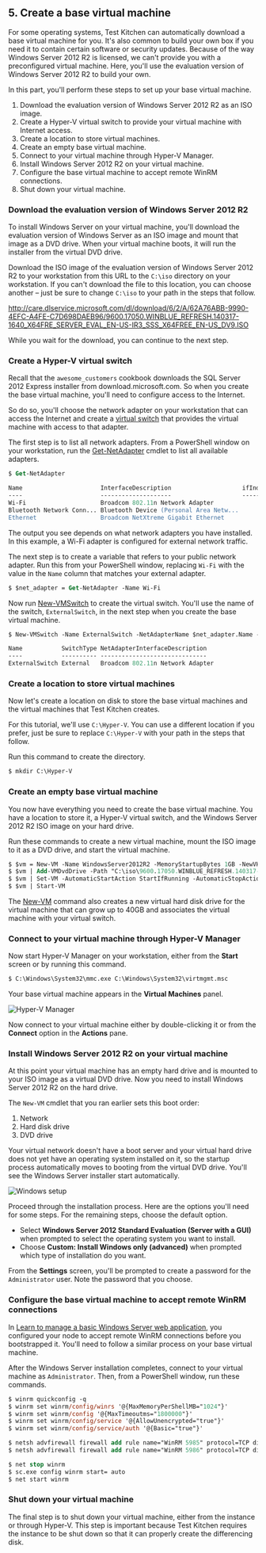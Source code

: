 ## 5. Create a base virtual machine

For some operating systems, Test Kitchen can automatically download a base virtual machine for you. It's also common to build your own box if you need it to contain certain software or security updates. Because of the way Windows Server 2012 R2 is licensed, we can't provide you with a preconfigured virtual machine. Here, you'll use the evaluation version of Windows Server 2012 R2 to build your own.

In this part, you'll perform these steps to set up your base virtual machine.

1. Download the evaluation version of Windows Server 2012 R2 as an ISO image.
1. Create a Hyper-V virtual switch to provide your virtual machine with Internet access.
1. Create a location to store virtual machines.
1. Create an empty base virtual machine.
1. Connect to your virtual machine through Hyper-V Manager.
1. Install Windows Server 2012 R2 on your virtual machine.
1. Configure the base virtual machine to accept remote WinRM connections.
1. Shut down your virtual machine.

### Download the evaluation version of Windows Server 2012 R2

To install Windows Server on your virtual machine, you'll download the evaluation version of Windows Server as an ISO image and mount that image as a DVD drive. When your virtual machine boots, it will run the installer from the virtual DVD drive.

Download the ISO image of the evaluation version of Windows Server 2012 R2 to your workstation from this URL to the <code class="file-path">C:\iso</code> directory on your workstation. If you can't download the file to this location, you can choose another &ndash; just be sure to change <code class="file-path">C:\iso</code> to your path in the steps that follow.

<http://care.dlservice.microsoft.com/dl/download/6/2/A/62A76ABB-9990-4EFC-A4FE-C7D698DAEB96/9600.17050.WINBLUE_REFRESH.140317-1640_X64FRE_SERVER_EVAL_EN-US-IR3_SSS_X64FREE_EN-US_DV9.ISO>

While you wait for the download, you can continue to the next step.

### Create a Hyper-V virtual switch

Recall that the `awesome_customers` cookbook downloads the SQL Server 2012 Express installer from download.microsoft.com. So when you create the base virtual machine, you'll need to configure access to the Internet.

So do so, you'll choose the network adapter on your workstation that can access the Internet and create a [virtual switch](https://technet.microsoft.com/en-us/library/Hh831823.aspx) that provides the virtual machine with access to that adapter.

The first step is to list all network adapters. From a PowerShell window on your workstation, run the [Get-NetAdapter](https://technet.microsoft.com/library/JJ130867.aspx) cmdlet to list all available adapters.

```ps
$ Get-NetAdapter

Name                      InterfaceDescription                    ifIndex Status       MacAddress             LinkSpeed
----                      --------------------                    ------- ------       ----------             ---------
Wi-Fi                     Broadcom 802.11n Network Adapter              6 Up           6C-4A-97-DC-40-22       450 Mbps
Bluetooth Network Conn... Bluetooth Device (Personal Area Netw...       5 Disconnected 6C-4A-97-DC-40-22         3 Mbps
Ethernet                  Broadcom NetXtreme Gigabit Ethernet           3 Disconnected BB-21-66-79-AD-7D          0 bps
```

The output you see depends on what network adapters you have installed. In this example, a Wi-Fi adapter is configured for external network traffic.

The next step is to create a variable that refers to your public network adapter. Run this from your PowerShell window, replacing `Wi-Fi` with the value in the `Name` column that matches your external adapter.

```ps
$ $net_adapter = Get-NetAdapter -Name Wi-Fi
```

Now run [New-VMSwitch](https://technet.microsoft.com/library/hh848455.aspx) to create the virtual switch. You'll use the name of the switch, `ExternalSwitch`, in the next step when you create the base virtual machine.

```ps
$ New-VMSwitch -Name ExternalSwitch -NetAdapterName $net_adapter.Name -AllowManagementOS $True -Notes "Provide public network access to VMs"

Name           SwitchType NetAdapterInterfaceDescription
----           ---------- ------------------------------
ExternalSwitch External   Broadcom 802.11n Network Adapter
```

### Create a location to store virtual machines

Now let's create a location on disk to store the base virtual machines and the virtual machines that Test Kitchen creates.

For this tutorial, we'll use <code class="file-path">C:\Hyper-V</code>. You can use a different location if you prefer, just be sure to replace <code class="file-path">C:\Hyper-V</code> with your path in the steps that follow.

Run this command to create the directory.

```ps
$ mkdir C:\Hyper-V
```

### Create an empty base virtual machine

You now have everything you need to create the base virtual machine. You have a location to store it, a Hyper-V virtual switch, and the Windows Server 2012 R2 ISO image on your hard drive.

Run these commands to create a new virtual machine, mount the ISO image to it as a DVD drive, and start the virtual machine.

```ps
$ $vm = New-VM -Name WindowsServer2012R2 -MemoryStartupBytes 1GB -NewVHDPath "C:\Hyper-V\WindowsServer2012R2.vhdx" -NewVHDSizeBytes 40GB -Path "C:\Hyper-V" -SwitchName ExternalSwitch
$ $vm | Add-VMDvdDrive -Path "C:\iso\9600.17050.WINBLUE_REFRESH.140317-1640_X64FRE_SERVER_EVAL_EN-US-IR3_SSS_X64FREE_EN-US_DV9.ISO"
$ $vm | Set-VM -AutomaticStartAction StartIfRunning -AutomaticStopAction ShutDown
$ $vm | Start-VM
```

The [New-VM](https://technet.microsoft.com/library/hh848537.aspx) command also creates a new virtual hard disk drive for the virtual machine that can grow up to 40GB and associates the virtual machine with your virtual switch.

### Connect to your virtual machine through Hyper-V Manager

Now start Hyper-V Manager on your workstation, either from the **Start** screen or by running this command.

```ps
$ C:\Windows\System32\mmc.exe C:\Windows\System32\virtmgmt.msc
```

Your base virtual machine appears in the **Virtual Machines** panel.

![Hyper-V Manager](misc/hyperv-view-vm.png)

Now connect to your virtual machine either by double-clicking it or from the **Connect** option in the **Actions** pane.

### Install Windows Server 2012 R2 on your virtual machine

At this point your virtual machine has an empty hard drive and is mounted to your ISO image as a virtual DVD drive. Now you need to install Windows Server 2012 R2 on the hard drive.

The `New-VM` cmdlet that you ran earlier sets this boot order:

1. Network
1. Hard disk drive
1. DVD drive

Your virtual network doesn't have a boot server and your virtual hard drive does not yet have an operating system installed on it, so the startup process automatically moves to booting from the virtual DVD drive. You'll see the Windows Server installer start automatically.

![Windows setup](misc/hyperv-windows-setup.png)

Proceed through the installation process. Here are the options you'll need for some steps. For the remaining steps, choose the default option.

* Select **Windows Server 2012 Standard Evaluation (Server with a GUI)** when prompted to select the operating system you want to install.
* Choose **Custom: Install Windows only (advanced)** when prompted which type of installation do you want.

From the **Settings** screen, you'll be prompted to create a password for the `Administrator` user. Note the password that you choose.

### Configure the base virtual machine to accept remote WinRM connections

In [Learn to manage a basic Windows Server web application](/manage-a-web-app/windows), you configured your node to accept remote WinRM connections before you bootstrapped it. You'll need to follow a similar process on your base virtual machine.

After the Windows Server installation completes, connect to your virtual machine as `Administrator`. Then, from a PowerShell window, run these commands.

```ps
$ winrm quickconfig -q
$ winrm set winrm/config/winrs '@{MaxMemoryPerShellMB="1024"}'
$ winrm set winrm/config '@{MaxTimeoutms="1800000"}'
$ winrm set winrm/config/service '@{AllowUnencrypted="true"}'
$ winrm set winrm/config/service/auth '@{Basic="true"}'

$ netsh advfirewall firewall add rule name="WinRM 5985" protocol=TCP dir=in localport=5985 action=allow
$ netsh advfirewall firewall add rule name="WinRM 5986" protocol=TCP dir=in localport=5986 action=allow

$ net stop winrm
$ sc.exe config winrm start= auto
$ net start winrm
```

### Shut down your virtual machine

The final step is to shut down your virtual machine, either from the instance or through Hyper-V. This step is important because Test Kitchen requires the instance to be shut down so that it can properly create the differencing disk.
